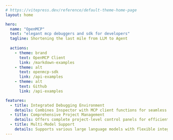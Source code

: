 ```yaml
---
# https://vitepress.dev/reference/default-theme-home-page
layout: home

hero:
  name: "OpenMCP"
  text: "elegant mcp debuggers and sdk for developers"
  tagline: Shortening the last mile from LLM to Agent
  
  actions:
    - theme: brand
      text: OpenMCP Client
      link: /markdown-examples
    - theme: alt
      text: openmcp-sdk
      link: /api-examples
    - theme: alt
      text: Github
      link: /api-examples

features:
  - title: Integrated Debugging Environment
    details: Combines Inspector with MCP client functions for seamless development and testing
  - title: Comprehensive Project Management
    details: Offers complete project-level control panels for efficient MCP project oversight
  - title: Multi-Model Support
    details: Supports various large language models with flexible integration capabilities
---
```


